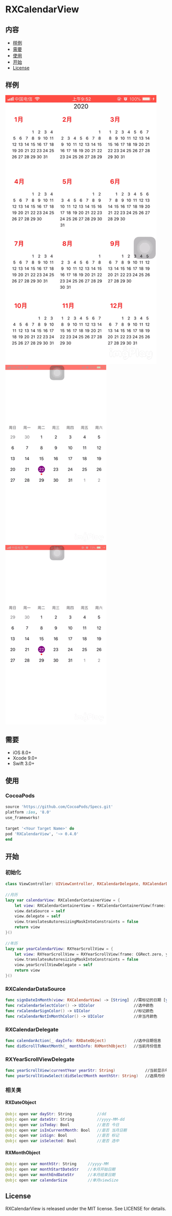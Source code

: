# RXCalendarView

## 内容

- [样例](#样例)
- [需要](#需要)
- [使用](#使用)
- [开始](#开始)
- [License](#license)

## 样例

![](https://github.com/AlphaDog13/RXCalendarView/blob/master/IMB_Vj79bL.GIF) ![](https://github.com/AlphaDog13/RXCalendarView/blob/master/IMB_7fMynP.GIF) ![](https://github.com/AlphaDog13/RXCalendarView/blob/master/IMB_b83B9q.GIF) 


## 需要

- iOS 8.0+
- Xcode 9.0+
- Swift 3.0+

## 使用

### CocoaPods

```ruby
source 'https://github.com/CocoaPods/Specs.git'
platform :ios, '8.0'
use_frameworks!

target '<Your Target Name>' do
pod 'RXCalendarView', '~> 0.4.0'
end
```

## 开始

### 初始化
```swift
class ViewController: UIViewController, RXCalendarDelegate, RXCalendarDataSource {

//月历
lazy var calendarView: RXCalendarContainerView = {
    let view: RXCalendarContainerView = RXCalendarContainerView(frame: CGRect.zero, scrollDirection: RXCalendarScrollDirection.scrollVertical)
    view.dataSource = self
    view.delegate = self
    view.translatesAutoresizingMaskIntoConstraints = false
    return view
}()

//年历
lazy var yearCalendarView: RXYearScrollView = {
    let view: RXYearScrollView = RXYearScrollView(frame: CGRect.zero, year: "2020", scrollDirection: RXCalendarScrollDirection.scrollHorizonal)
    view.translatesAutoresizingMaskIntoConstraints = false
    view.yearScrollViewDelegate = self
    return view
}()

```

### RXCalendarDataSource

```swift
func signDateInMonth(view: RXCalendarView) -> [String]  //需标记的日期 [yyyy-MM-dd]
func rxCalendarSelectColor() -> UIColor                 //选中颜色
func rxCalendarSignColor() -> UIColor                   //标记颜色
func rxCalendarNotInMonthColor() -> UIColor             //非当月颜色
```

### RXCalendarDelegate

```swift
func calendarAction(_ dayInfo: RXDateObject)            //选中日期信息
func didScrollToNextMonth(_ monthInfo: RXMonthObject)   //当前月份信息
```

### RXYearScrollViewDelegate

```swift
func yearScrollView(currentYear yearStr: String)             //当前显示年份
func yearScrollViewSelect(didSelectMonth monthStr: String)   //选择月份
```

### 相关类

#### RXDateObject
```swift
@objc open var dayStr: String           //dd
@objc open var dateStr: String          //yyyy-MM-dd
@objc open var isToday: Bool            //是否 今日
@objc open var isInCurrentMonth: Bool   //是否 当月日期
@objc open var isSign: Bool             //是否 标记
@objc open var isSelected: Bool         //是否 选中
```

#### RXMonthObject
```swift
@objc open var monthStr: String     //yyyy-MM      
@objc open var monthStartDateStr    //本月开始日期
@objc open var monthEndDateStr      //本月结束日期
@objc open var calendarSize         //单月viewSize
```

## License

RXCalendarView is released under the MIT license. See LICENSE for details.

